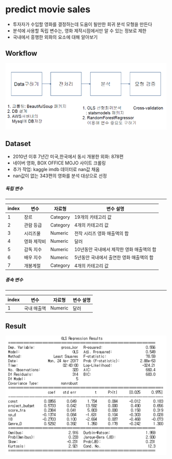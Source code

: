 predict movie sales  
==========

- 투자자가 수입할 영화를 결정하는데 도움이 될만한 회귀 분석 모형을 만든다
- 분석에 사용할 독립 변수는, 영화 제작시점에서만 알 수 있는 정보로 제한
- 국내에서 흥행한 외화의 요소에 대해 알아보기  
  
  
  
Workflow
-

![workflow](./image/workflow.png)



Dataset
-

- 2010년 이후 7년간 미국,한국에서 동시 개봉한 외화: 878편  
- 네이버 영화, BOX OFFICE MOJO 사이트 크롤링  
- 추가 작업: kaggle imdb 데이터로 nan값 채움  
- nan값이 없는 343편의 영화를 분석 대상으로 선정  


##### 독립 변수
---
 
             
index      | 변수         |자료형         |변수 설명       |
-------------| -------------| -------------| -------------
1            | 장르          |Category      |19개의 카테고리 값     
2            | 관람 등급     | Category     |4개의 카테고리 값    |
3            |시리즈물       |Numeric       |전작 시리즈 영화 매출액의 합|
4            |영화 제작비    |Numeric       |달러       |
5            |감독 지수      |Numeric       |10년동안 국내에서 제작한 영화 매출액의 합|
6            |배우 지수      |Numeric       |5년동안 국내에서 출연한 영화 매출액의 합       |
7            |개봉계절        |Category       |4개의 카테고리 값 |


##### 종속 변수
---

  index      | 변수         |자료형         |변수 설명       |
-------------| -------------| -------------| -------------
1            | 국내 매출액   |Numeric      |달러       |


Result
-
  
![result](./image/result.png)
